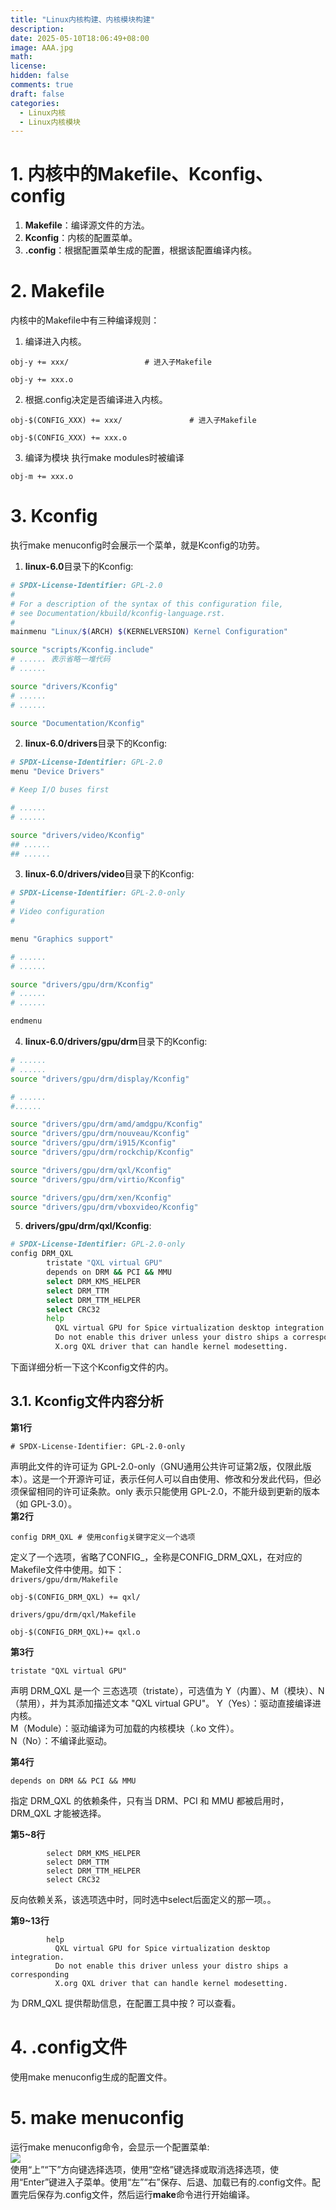```yaml
---
title: "Linux内核构建、内核模块构建"
description: 
date: 2025-05-10T18:06:49+08:00
image: AAA.jpg
math: 
license: 
hidden: false
comments: true
draft: false
categories:
  - Linux内核
  - Linux内核模块
---
```


# 1. 内核中的Makefile、Kconfig、config

1. **Makefile**：编译源文件的方法。  
2. **Kconfig**：内核的配置菜单。  
3. **.config**：根据配置菜单生成的配置，根据该配置编译内核。  

# 2. Makefile
内核中的Makefile中有三种编译规则：   
1. 编译进入内核。   
```make
obj-y += xxx/                 # 进入子Makefile
```   
```make
obj-y += xxx.o
```

2. 根据.config决定是否编译进入内核。  
```make
obj-$(CONFIG_XXX) += xxx/               # 进入子Makefile
```   
```make
obj-$(CONFIG_XXX) += xxx.o
```

3. 编译为模块
执行make modules时被编译
```make
obj-m += xxx.o
```
# 3. Kconfig
执行make menuconfig时会展示一个菜单，就是Kconfig的功劳。
1. **linux-6.0**目录下的Kconfig:  
```bash
# SPDX-License-Identifier: GPL-2.0
#
# For a description of the syntax of this configuration file,
# see Documentation/kbuild/kconfig-language.rst.
#
mainmenu "Linux/$(ARCH) $(KERNELVERSION) Kernel Configuration"

source "scripts/Kconfig.include"
# ...... 表示省略一堆代码
# ......

source "drivers/Kconfig"
# ......
# ......

source "Documentation/Kconfig"
```

2. **linux-6.0/drivers**目录下的Kconfig:    
```bash
# SPDX-License-Identifier: GPL-2.0
menu "Device Drivers"

# Keep I/O buses first

# ......
# ......

source "drivers/video/Kconfig"
## ......
## ......

```
3. **linux-6.0/drivers/video**目录下的Kconfig:
```bash
# SPDX-License-Identifier: GPL-2.0-only
#
# Video configuration
#

menu "Graphics support"

# ......  
# ......

source "drivers/gpu/drm/Kconfig"
# ......
# ......

endmenu
```
4. **linux-6.0/drivers/gpu/drm**目录下的Kconfig:  
```bash
# ......
# ......
source "drivers/gpu/drm/display/Kconfig"

# ......
#......

source "drivers/gpu/drm/amd/amdgpu/Kconfig"
source "drivers/gpu/drm/nouveau/Kconfig"
source "drivers/gpu/drm/i915/Kconfig"
source "drivers/gpu/drm/rockchip/Kconfig"

source "drivers/gpu/drm/qxl/Kconfig"
source "drivers/gpu/drm/virtio/Kconfig"

source "drivers/gpu/drm/xen/Kconfig"
source "drivers/gpu/drm/vboxvideo/Kconfig"

```
5. **drivers/gpu/drm/qxl/Kconfig**: 
```bash
# SPDX-License-Identifier: GPL-2.0-only
config DRM_QXL
        tristate "QXL virtual GPU"
        depends on DRM && PCI && MMU
        select DRM_KMS_HELPER
        select DRM_TTM
        select DRM_TTM_HELPER
        select CRC32
        help
          QXL virtual GPU for Spice virtualization desktop integration.
          Do not enable this driver unless your distro ships a corresponding
          X.org QXL driver that can handle kernel modesetting.                                                              
```
下面详细分析一下这个Kconfig文件的内。

## 3.1. Kconfig文件内容分析
**第1行**
```
# SPDX-License-Identifier: GPL-2.0-only
```
声明此文件的许可证为 GPL-2.0-only（GNU通用公共许可证第2版，仅限此版本）。这是一个开源许可证，表示任何人可以自由使用、修改和分发此代码，但必须保留相同的许可证条款。only 表示只能使用 GPL-2.0，不能升级到更新的版本（如 GPL-3.0）。    
**第2行**
```
config DRM_QXL # 使用config关键字定义一个选项
```
定义了一个选项，省略了CONFIG_，全称是CONFIG_DRM_QXL，在对应的Makefile文件中使用。如下：   
`drivers/gpu/drm/Makefile`
```make
obj-$(CONFIG_DRM_QXL) += qxl/
```
`drivers/gpu/drm/qxl/Makefile`
```make
obj-$(CONFIG_DRM_QXL)+= qxl.o
```
**第3行**
```
tristate "QXL virtual GPU"
```
声明 DRM_QXL 是一个 三态选项（tristate），可选值为 Y（内置）、M（模块）、N（禁用），并为其添加描述文本 "QXL virtual GPU"。
Y（Yes）：驱动直接编译进内核。   
M（Module）：驱动编译为可加载的内核模块（.ko 文件）。   
N（No）：不编译此驱动。   

**第4行**
```
depends on DRM && PCI && MMU
```
指定 DRM_QXL 的依赖条件，只有当 DRM、PCI 和 MMU 都被启用时，DRM_QXL 才能被选择。

**第5~8行**
```
        select DRM_KMS_HELPER
        select DRM_TTM
        select DRM_TTM_HELPER
        select CRC32
```
反向依赖关系，该选项选中时，同时选中select后面定义的那一项。。

**第9~13行**
```
        help
          QXL virtual GPU for Spice virtualization desktop integration.
          Do not enable this driver unless your distro ships a corresponding
          X.org QXL driver that can handle kernel modesetting.
```
为 DRM_QXL 提供帮助信息，在配置工具中按 ? 可以查看。

# 4. .config文件
使用make menuconfig生成的配置文件。

# 5. make menuconfig
运行make menuconfig命令，会显示一个配置菜单:  
![](make-menuconfig.png)  
使用“上”“下”方向键选择选项，使用“空格”键选择或取消选择选项，使用“Enter”键进入子菜单。使用“左”“右”保存、后退、加载已有的.config文件。配置完后保存为.config文件，然后运行**make**命令进行开始编译。